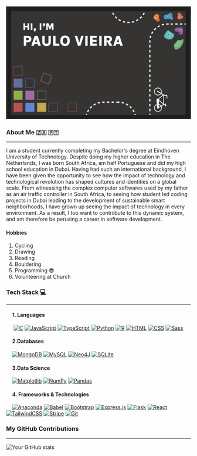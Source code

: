 ![Alt text](https://raw.githubusercontent.com/PauloVieira-1/PauloVieira-1/main/Screenshot%202025-02-17%20at%208.04.41%20PM.png)

### About Me 🇿🇦 🇵🇹	
---

I am a student currently completing my Bachelor's degree at Eindhoven University of Technology. Despite doing my higher education in The Netherlands, I was born South Africa, am half Portuguese and did my high school education in Dubai. Having had such an international background, I have been given the opportunity to see how the impact of technology and technological revolution has shaped cultures and identities on a global scale. From witnessing the complex computer softwares used by my father as an air traffic controller in South Africa, to seeing how student led coding projects in Dubai leading to the development of sustainable smart neighborhoods, I have grown up seeing the impact of technology in every environment. As a result, I too want to contriibute to this dynamic system, and am therefore be perusing a career in software development.   

#### Hobbies 
1. Cycling 
2. Drawing 
3. Reading
4. Bouldering 
5. Programming 😎
6. Volunteering at Church 

### Tech Stack 💻
  ---
  #### &nbsp;&nbsp;&nbsp;&nbsp; 1. Languages 
&nbsp;&nbsp;&nbsp;&nbsp;  [![C](https://img.shields.io/badge/C-00599C?logo=c&logoColor=white)](#)
  [![JavaScript](https://img.shields.io/badge/JavaScript-F7DF1E?logo=javascript&logoColor=000)](#)
  [![TypeScript](https://img.shields.io/badge/TypeScript-3178C6?logo=typescript&logoColor=fff)](#)
  [![Python](https://img.shields.io/badge/Python-3776AB?logo=python&logoColor=fff)](#)
  [![R](https://img.shields.io/badge/R-%23276DC3.svg?logo=r&logoColor=white)](#)
  [![HTML](https://img.shields.io/badge/HTML-%23E34F26.svg?logo=html5&logoColor=white)](#)
  [![CSS](https://img.shields.io/badge/CSS-1572B6?logo=css3&logoColor=fff)](#)
  [![Sass](https://img.shields.io/badge/Sass-C69?logo=sass&logoColor=fff)](#)

  
  #### &nbsp;&nbsp;&nbsp;&nbsp; 2.Databases 
  &nbsp;&nbsp;&nbsp;&nbsp;[![MongoDB](https://img.shields.io/badge/MongoDB-%234ea94b.svg?logo=mongodb&logoColor=white)](#)
[![MySQL](https://img.shields.io/badge/MySQL-4479A1?logo=mysql&logoColor=fff)](#)
[![Neo4J](https://img.shields.io/badge/Neo4j-008CC1?logo=neo4j&logoColor=white)](#)
[![SQLite](https://img.shields.io/badge/SQLite-%2307405e.svg?logo=sqlite&logoColor=white)](#)

  #### &nbsp;&nbsp;&nbsp;&nbsp; 3.Data Science 
  &nbsp;&nbsp;&nbsp;&nbsp;[![Matplotlib](https://custom-icon-badges.demolab.com/badge/Matplotlib-71D291?logo=matplotlib&logoColor=fff)](#)
[![NumPy](https://img.shields.io/badge/NumPy-4DABCF?logo=numpy&logoColor=fff)](#)
[![Pandas](https://img.shields.io/badge/Pandas-150458?logo=pandas&logoColor=fff)](#)

#### &nbsp;&nbsp;&nbsp;&nbsp; 4. Frameworks &  Technologies
&nbsp;&nbsp;&nbsp;&nbsp;[![Anaconda](https://img.shields.io/badge/Anaconda-44A833?logo=anaconda&logoColor=fff)](#)
[![Babel](https://img.shields.io/badge/Babel-F9DC3E?logo=babel&logoColor=000)](#)
[![Bootstrap](https://img.shields.io/badge/Bootstrap-7952B3?logo=bootstrap&logoColor=fff)](#)
[![Express.js](https://img.shields.io/badge/Express.js-%23404d59.svg?logo=express&logoColor=%2361DAFB)](#)
[![Flask](https://img.shields.io/badge/Flask-000?logo=flask&logoColor=fff)](#)
[![React](https://img.shields.io/badge/React-%2320232a.svg?logo=react&logoColor=%2361DAFB)](#)
[![TailwindCSS](https://img.shields.io/badge/Tailwind%20CSS-%2338B2AC.svg?logo=tailwind-css&logoColor=white)](#)
[![Stripe](https://img.shields.io/badge/Stripe-5851DD?logo=stripe&logoColor=fff)](#)
[![Git](https://img.shields.io/badge/Git-F05032?logo=git&logoColor=fff)](#)


### My GitHub Contributions
---
![Your GitHub stats](https://github-readme-stats.vercel.app/api?username=PauloVieira-1&hide_border=true&show_icons=true&bg_color=151515&title_color=fb4362&icon_color=fb4362&text_bold=false&text_color=9e9e9e)

<!--
**PauloVieira-1/PauloVieira-1** is a ✨ _special_ ✨ repository because its `README.md` (this file) appears on your GitHub profile.

Here are some ideas to get you started:

- 🔭 I’m currently working on ...
- 🌱 I’m currently learning ...
- 👯 I’m looking to collaborate on ...
- 🤔 I’m looking for help with ...
- 💬 Ask me about ...
- 📫 How to reach me: ...
- 😄 Pronouns: ...
- ⚡ Fun fact: ...
-->
```

```
